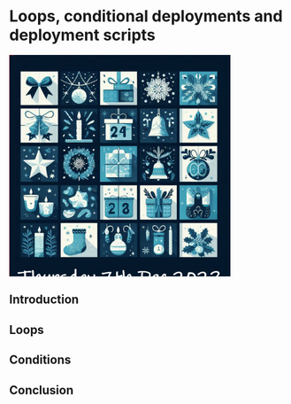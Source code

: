 # Loops, conditional deployments and deployment scripts

<!-- markdownlint-disable MD033 -->
<div style="width: 400px; height: 400px; overflow: hidden;">
  <img src="./.images/7th.png" alt="Bicep Advent Calendar" style="clip: rect(0px,60px,200px,0px);">
</div>
<!-- markdownlint-restore -->

## Introduction

## Loops

## Conditions

## Conclusion

